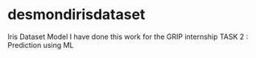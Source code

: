 # desmondirisdataset
Iris Dataset Model
I have done this work for the GRIP internship 
TASK 2 : Prediction using ML

